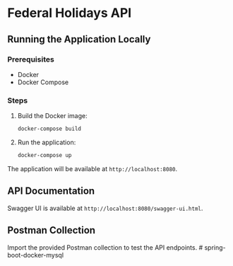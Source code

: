 # Federal Holidays API

## Running the Application Locally

### Prerequisites

- Docker
- Docker Compose

### Steps

1. Build the Docker image:
    ```sh
    docker-compose build
    ```

2. Run the application:
    ```sh
    docker-compose up
    ```

The application will be available at `http://localhost:8080`.

## API Documentation

Swagger UI is available at `http://localhost:8080/swagger-ui.html`.

## Postman Collection

Import the provided Postman collection to test the API endpoints.
#   s p r i n g - b o o t - d o c k e r - m y s q l  
 